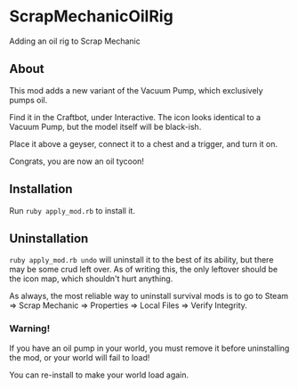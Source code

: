 # ScrapMechanicOilRig
Adding an oil rig to Scrap Mechanic

## About

This mod adds a new variant of the Vacuum Pump, which exclusively pumps oil.

Find it in the Craftbot, under Interactive. The icon looks identical to a Vacuum Pump, but the model itself will be black-ish.

Place it above a geyser, connect it to a chest and a trigger, and turn it on.

Congrats, you are now an oil tycoon!

## Installation

Run `ruby apply_mod.rb` to install it.

## Uninstallation

`ruby apply_mod.rb undo` will uninstall it to the best of its ability, but there may be some crud left over. As of writing this, the only leftover should be the icon map, which shouldn't hurt anything.

As always, the most reliable way to uninstall survival mods is to go to Steam => Scrap Mechanic => Properties => Local Files => Verify Integrity.

### Warning!

If you have an oil pump in your world, you must remove it before uninstalling the mod, or your world will fail to load!

You can re-install to make your world load again.
